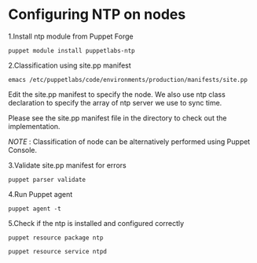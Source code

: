 # Configuring NTP on nodes

1.Install ntp module from Puppet Forge

```puppet module install puppetlabs-ntp```

2.Classification using site.pp manifest 

```emacs /etc/puppetlabs/code/environments/production/manifests/site.pp```

   Edit the site.pp manifest to specify the node. We also use ntp class declaration to specify the array of ntp server we use to sync time.

   Please see the site.pp manifest file in the directory to check out the implementation.

   *NOTE* : Classification of node can be alternatively performed using Puppet Console.

3.Validate site.pp manifest for errors

```puppet parser validate ```

4.Run Puppet agent

```puppet agent -t```

5.Check if the ntp is installed and configured correctly

```puppet resource package ntp```

```puppet resource service ntpd```

